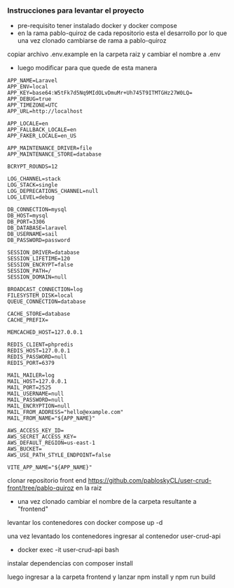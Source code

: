### Instrucciones para levantar el proyecto

* pre-requisito tener instalado docker y docker compose
* en la rama pablo-quiroz de cada repositorio esta el desarrollo por lo que una vez clonado cambiarse de rama a pablo-quiroz

copiar archivo .env.example  en la carpeta raiz y cambiar el nombre a .env

* luego modificar para que quede de esta manera	

```
APP_NAME=Laravel
APP_ENV=local
APP_KEY=base64:W5tFk7d5Nq9MIdOLvDmuMr+Uh745T9ITMTGHz27W0LQ=
APP_DEBUG=true
APP_TIMEZONE=UTC
APP_URL=http://localhost

APP_LOCALE=en
APP_FALLBACK_LOCALE=en
APP_FAKER_LOCALE=en_US

APP_MAINTENANCE_DRIVER=file
APP_MAINTENANCE_STORE=database

BCRYPT_ROUNDS=12

LOG_CHANNEL=stack
LOG_STACK=single
LOG_DEPRECATIONS_CHANNEL=null
LOG_LEVEL=debug

DB_CONNECTION=mysql
DB_HOST=mysql
DB_PORT=3306
DB_DATABASE=laravel
DB_USERNAME=sail
DB_PASSWORD=password

SESSION_DRIVER=database
SESSION_LIFETIME=120
SESSION_ENCRYPT=false
SESSION_PATH=/
SESSION_DOMAIN=null

BROADCAST_CONNECTION=log
FILESYSTEM_DISK=local
QUEUE_CONNECTION=database

CACHE_STORE=database
CACHE_PREFIX=

MEMCACHED_HOST=127.0.0.1

REDIS_CLIENT=phpredis
REDIS_HOST=127.0.0.1
REDIS_PASSWORD=null
REDIS_PORT=6379

MAIL_MAILER=log
MAIL_HOST=127.0.0.1
MAIL_PORT=2525
MAIL_USERNAME=null
MAIL_PASSWORD=null
MAIL_ENCRYPTION=null
MAIL_FROM_ADDRESS="hello@example.com"
MAIL_FROM_NAME="${APP_NAME}"

AWS_ACCESS_KEY_ID=
AWS_SECRET_ACCESS_KEY=
AWS_DEFAULT_REGION=us-east-1
AWS_BUCKET=
AWS_USE_PATH_STYLE_ENDPOINT=false

VITE_APP_NAME="${APP_NAME}"
```

clonar repositorio front end https://github.com/pabloskyCL/user-crud-front/tree/pablo-quiroz en la raiz

* una vez clonado cambiar el nombre de la carpeta resultante a "frontend"

levantar los contenedores con docker compose up -d 

una vez levantado los contenedores ingresar al contenedor user-crud-api

* docker exec -it user-crud-api bash

instalar dependencias con composer install

luego ingresar a la carpeta frontend y lanzar npm install y npm run build



